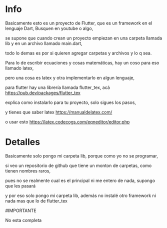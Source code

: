 # Info
Basicamente esto es un proyecto de Flutter, que es un framework en el lenguaje Dart, Busquen en youtube o algo,

se supone que cuando crean un proyecto empiezan en una carpeta llamada lib y en un archivo llamado main.dart, 

todo lo demas es por si quieren agregar carpetas y archivos y lo q sea.

Para lo de escribir ecuaciones y cosas matemáticas, hay un coso para eso llamado latex, 

pero una cosa es latex y otra implementarlo en algun lenguaje, 

para flutter hay una librería llamada flutter_tex, acá https://pub.dev/packages/flutter_tex

explica como instalarlo para tu proyecto, solo sigues los pasos, 

y tienes que saber latex https://manualdelatex.com/

o usar esto https://latex.codecogs.com/eqneditor/editor.php

# Detalles

Basicamente solo pongo mi carpeta lib, porque como yo no se programar, 

si veo un repositorio de github que tiene un monton de carpetas, como tienen nombres raros,

pues no se realmente cual es el principal ni me entero de nada, supongo que les pasará 

y por eso solo pongo mi carpeta lib, además no instalé otro framework ni nada mas que lo de flutter_tex

#IMPORTANTE

No esta completa
